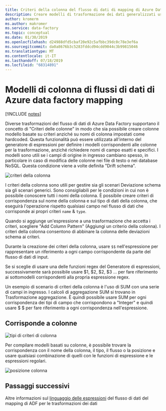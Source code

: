 ```yaml
---
title: Criteri della colonna del flusso di dati di mapping di Azure Data Factory
description: Creare modelli di trasformazione dei dati generalizzati usando Azure Data Factory modelli di colonna nel mapping dei flussi di dati
author: kromerm
ms.author: makromer
ms.service: data-factory
ms.topic: conceptual
ms.date: 01/30/2019
ms.openlocfilehash: d24988dfd5cbaf20e92c5afbbc39dc0c78e3ef6a
ms.sourcegitcommit: da0a8676b3c5283fddcd94cdd9044c3b99815046
ms.translationtype: MT
ms.contentlocale: it-IT
ms.lasthandoff: 07/18/2019
ms.locfileid: "68314891"
---
```

# <a name="azure-data-factory-mapping-data-flows-column-patterns"></a>Modelli di colonna di flussi di dati di Azure data factory mapping

[!INCLUDE [notes](../../includes/data-factory-data-flow-preview.md)]

Diverse trasformazioni del flusso di dati di Azure Data Factory supportano il concetto di "Criteri delle colonne" in modo che sia possibile creare colonne modello basate su criteri anziché su nomi di colonna impostati come hardcoded. Questa funzionalità può essere utilizzata all'interno del generatore di espressioni per definire i modelli corrispondenti alle colonne per la trasformazione, anziché richiedere nomi di campo esatti e specifici. I modelli sono utili se i campi di origine in ingresso cambiano spesso, in particolare in caso di modifica delle colonne nei file di testo o nei database NoSQL. Questa condizione viene a volte definita "Drift schema".

![criteri della colonna](media/data-flow/columnpattern2.png "Criteri della colonna")

I criteri della colonna sono utili per gestire sia gli scenari Deviazione schema sia gli scenari generici. Sono consigliabili per le condizioni in cui non è possibile conoscere tutti i nomi della colonna. È possibile creare criteri di corrispondenza sul nome della colonna e sul tipo di dati della colonna, che eseguirà l'operazione rispetto qualsiasi campo nel flusso di dati che corrisponde ai propri criteri `name` & `type`.

Quando si aggiunge un'espressione a una trasformazione che accetta i criteri, scegliere "Add Column Pattern" (Aggiungi un criterio della colonna). I criteri della colonna consentono di abbinare la colonna delle deviazioni schema ai criteri.

Durante la creazione dei criteri della colonna, usare `$$` nell'espressione per rappresentare un riferimento a ogni campo corrispondente da parte del flusso di dati di input.

Se si sceglie di usare una delle funzioni regex del Generatore di espressioni, successivamente sarà possibile usare $1, $2, $2, $3 ... per fare riferimento ai sottomodelli corrispondenti alla propria espressione regex.

Un esempio di scenario di criteri della colonna è l'uso di SUM con una serie di campi in ingresso. I calcoli di aggregazione SUM si trovano in Trasformazione aggregazione. È quindi possibile usare SUM per ogni corrispondenza dei tipi di campo che corrispondono a "Integer" e quindi usare $ $ per fare riferimento a ogni corrispondenza nell'espressione.

## <a name="match-columns"></a>Corrisponde a colonne
![tipi di criteri di colonna](media/data-flow/pattern2.png "Tipi di modello")

Per compilare modelli basati su colonne, è possibile trovare la corrispondenza con il nome della colonna, il tipo, il flusso o la posizione e usare qualsiasi combinazione di quelli con le funzioni di espressione e le espressioni regolari.

![posizione colonna](media/data-flow/position.png "Posizione colonna")

## <a name="next-steps"></a>Passaggi successivi
Altre informazioni sul [linguaggio delle espressioni](http://aka.ms/dataflowexpressions) del flusso di dati del mapping di ADF per le trasformazioni dei dati

